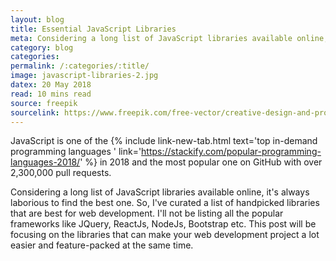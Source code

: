 ```yaml
---
layout: blog
title: Essential JavaScript Libraries
meta: Considering a long list of JavaScript libraries available online, it's always laborious to find the best one. So, I've curated a list of handpicked libraries that are best..
category: blog
categories:
permalink: /:categories/:title/
image: javascript-libraries-2.jpg
datex: 20 May 2018
read: 10 mins read
source: freepik
sourcelink: https://www.freepik.com/free-vector/creative-design-and-programming-illustration_1196036.htm
---
```


JavaScript is one of the {% include link-new-tab.html text='top in-demand programming languages ' link='https://stackify.com/popular-programming-languages-2018/' %} in 2018 and the most popular one on GitHub with over 2,300,000 pull requests.

Considering a long list of JavaScript libraries available online, it's always laborious to find the best one. So, I've curated a list of handpicked libraries that are best for web development. I'll not be listing all the popular frameworks like JQuery, ReactJs, NodeJs, Bootstrap etc. This post will be focusing on the libraries that can make your web development project a lot easier and feature-packed at the same time.


